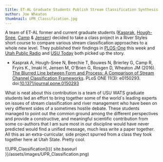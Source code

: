 ```yaml
---
title: ET-AL Graduate Students Publish Stream Classification Synthesis - UPR & USU Today Pick Up Story
author: Joe Wheaton
thumbnail: UPR_Classification.jpg
---
```


A team of ET-AL former and current graduate students ([Kasprak](http://etal.joewheaton.org/people/where-are-they-now/former-graduate-students/alan-kasprak), [Hough-Snee](http://etal.joewheaton.org/people/where-are-they-now/former-graduate-students/nate-hough-snee), [Camp](http://etal.joewheaton.org/people/where-are-they-now/former-graduate-students/reid-camp) & [Jensen](http://etal.joewheaton.org/people/students/martha-jensen)) decided to take a class project in a River Styles short course to compare various stream classification approaches to a whole new level. They published their findings in [PLOS-One](http://etal.joewheaton.org/et-al-news/new-fhc-et-al-or-elr-publications/acomparisonofstreamchannelclassificationframeworkspublishedinplosone) this week and [Utah Public Radio](http://upr.org/post/classification-systems-rivers-more-complementary-expected) and [USU Today](http://www.usu.edu/today/?id=55616) both picked up the story.

- Kasprak A, Hough-Snee N, Beechie T, Bouwes N, Brierley G, Camp R, Fryirs K., Imaki H, Jensen M, O'Brien G, Rosgen D, Wheaton JM (2016). [The Blurred Line between Form and Process: A Comparison of Stream Channel Classification Frameworks](https://www.researchgate.net/publication/298476211_The_Blurred_Line_between_Form_and_Process_A_Comparison_of_Stream_Channel_Classification_Frameworks). PLoS ONE 11(3): e0150293. doi:[10.1371/journal.pone.0150293](http://dx.doi.org/10.1371/journal.pone.0150293)

What is neat about this contribution is a team of USU WATS graduate students led an effort to bring together some of the world´s leading experts on issues of stream classification and river management who have been on very different sides of a sometimes hostile debate. These students managed to point out the common ground among the different perspectives and provide a constructive, and meaningful scientific contribution from some co-authors that I am sure most in our discipline would have never predicted would find a unified message, much less write a paper together. All this as an extra-curricular, side project spurred from a class they took together here at Utah State. Pretty cool.

![UPR_Classification]({{ site.baseurl }}/assets/images/UPR_Classification.png)